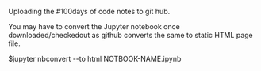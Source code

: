Uploading the #100days of code notes to git hub.

You may have to convert the Jupyter notebook once downloaded/checkedout as github converts the same to static HTML page file.

$jupyter nbconvert --to html NOTBOOK-NAME.ipynb
